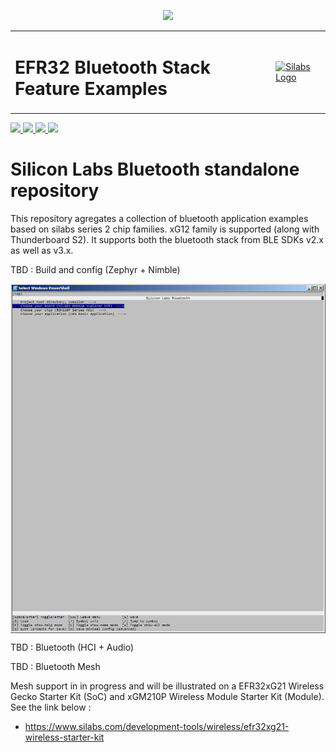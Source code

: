 <a href="https://www.bluetooth.com">
<p align="center">
  <img src="https://www.bluetooth.com/wp-content/themes/bluetooth/images/logos/bluetooth-logo-color-black.svg">
</p>
</a>

<table border="0">
  <tr>
    <td align="left" valign="middle">
    <h1>EFR32 Bluetooth Stack Feature Examples</h1>
  </td>
  <td align="left" valign="middle">
    <a href="https://www.silabs.com/wireless/bluetooth">
      <img src="https://www.silabs.com/etc.clientlibs/siliconlabs/clientlibs/clientlib-global/resources/images/redesign-logo.png"  title="Silicon Labs Gecko and Wireless Gecko MCUs" alt="Silabs Logo" width="250"/>
    </a>
  </td>
  </tr>
</table>

<a href="https://docs.silabs.com/bluetooth/latest/">
<img src="https://img.shields.io/badge/Silabs%20Bluetooth%20documentation-blue.svg?longCache=true">
</a>

<a href="https://docs.silabs.com/bluetooth/latest/">
<img src="https://img.shields.io/badge/Silabs%20Bluetooth%20Mesh-documentation-blue.svg?longCache=true">
</a>

<a href="https://docs.silabs.com/bluetooth/latest/">
<img src="https://img.shields.io/badge/Silabs%20Bluetooth%20Low%20Energy-documentation-blue.svg?longCache=true">
</a>

<a href="https://www.zlib.net/zlib_license.html">
<img src="https://img.shields.io/badge/Zlib-license-lightgrey.svg?longCache=true">
</a>

# Silicon Labs Bluetooth standalone repository

This repository agregates a collection of bluetooth application examples based on silabs series 2 chip families. xG12 family is supported (along with Thunderboard S2).
It supports both the bluetooth stack from BLE SDKs v2.x as well as v3.x.

TBD : Build and config (Zephyr + Nimble)

<p align="center"><img src="./doc/images/menuconfig.png" alt="Kconfig" align="middle" width="600"/></img></p>

TBD : Bluetooth (HCI + Audio)

TBD : Bluetooth Mesh

Mesh support in in progress and will be illustrated on a EFR32xG21 Wireless Gecko Starter Kit (SoC) and xGM210P Wireless Module Starter Kit (Module). See the link below :
 - https://www.silabs.com/development-tools/wireless/efr32xg21-wireless-starter-kit  
